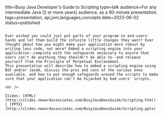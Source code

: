 title=Busy Java Developer's Guide to Scripting
type=talk
audience=For any intermediate Java (2 or more years) audience, as a 90-minute presentation.
tags=presentation, api,jvm,languages,concepts
date=2023-06-02
status=published
~~~~~~

Ever wished you could just put parts of your program in end-users' hands and let them build the infinite little changes they want? Ever thought about how you might make your application more robust by writing less code, not more? Embed a scripting engine into your application--complete with the safeguards necessary to ensure that users can't do anything they shouldn't be able to--and release yourself from the Principle of Perpetual Enslavement.
This presentation will describe how to embed a scripting engine using BSF and/or Java6, discuss the pros and cons of the various ones available, and how to put enough safeguards around the scripts to make sure that your application can't be hijacked by bad users' scripts.
    
<hr />

Slides: [HTML](http://slides.newardassociates.com/BusyJavaDevsGuide/Scripting.html) | [PPTX](http://slides.newardassociates.com/BusyJavaDevsGuide/Scripting.pptx)

